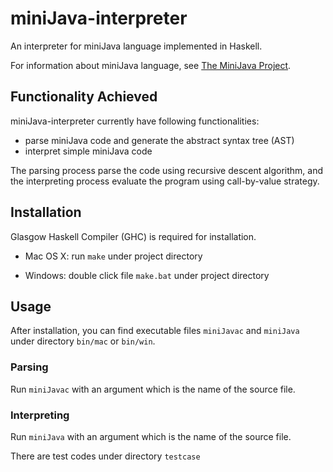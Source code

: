 # miniJava-interpreter

An interpreter for miniJava language implemented in Haskell.

For information about miniJava language, see
[The MiniJava Project](http://www.cambridge.org/us/features/052182060X/#minijava).

## Functionality Achieved

miniJava-interpreter currently have following functionalities:

- parse miniJava code and generate the abstract syntax tree (AST)
- interpret simple miniJava code

The parsing process parse the code using recursive descent algorithm,
and the interpreting process evaluate the program using call-by-value strategy.

## Installation

Glasgow Haskell Compiler (GHC) is required for installation.

- Mac OS X: run `make` under project directory

- Windows: double click file `make.bat` under project directory

## Usage

After installation, you can find executable files `miniJavac` and `miniJava` 
under directory `bin/mac` or `bin/win`.

### Parsing

Run `miniJavac` with an argument which is the name of the source file.

### Interpreting

Run `miniJava` with an argument which is the name of the source file.

There are test codes under directory `testcase`
